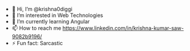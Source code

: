 - 👋 Hi, I’m @krishna0diggi
- 👀 I’m interested in Web Technologies
- 🌱 I’m currently learning Angular
- 📫 How to reach me https://www.linkedin.com/in/krishna-kumar-saw-9082b9196/
- ⚡ Fun fact: Sarcastic

<!---
krishna0diggi/krishna0diggi is a ✨ special ✨ repository because its `README.md` (this file) appears on your GitHub profile.
You can click the Preview link to take a look at your changes.
--->
